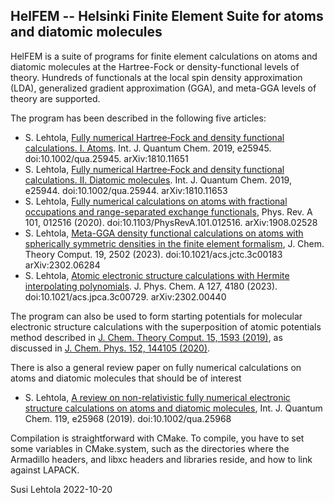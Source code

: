 HelFEM -- Helsinki Finite Element Suite for atoms and diatomic molecules
------------------------------------------------------------------------

HelFEM is a suite of programs for finite element calculations on atoms
and diatomic molecules at the Hartree-Fock or density-functional
levels of theory. Hundreds of functionals at the local spin density
approximation (LDA), generalized gradient approximation (GGA), and
meta-GGA levels of theory are supported.

The program has been described in the following five articles:
* S. Lehtola, [Fully numerical Hartree‐Fock and density functional calculations. I. Atoms](https://doi.org/10.1002/qua.25945). Int. J. Quantum Chem. 2019, e25945. doi:10.1002/qua.25945. arXiv:1810.11651
* S. Lehtola, [Fully numerical Hartree‐Fock and density functional calculations. II. Diatomic molecules](https://doi.org/10.1002/qua.25944). Int. J. Quantum Chem. 2019, e25944. doi:10.1002/qua.25944. arXiv:1810.11653
* S. Lehtola, [Fully numerical calculations on atoms with fractional occupations and range-separated exchange functionals](https://doi.org/10.1002/qua.25944), Phys. Rev. A 101, 012516 (2020). doi:10.1103/PhysRevA.101.012516. arXiv:1908.02528
* S. Lehtola, [Meta-GGA density functional calculations on atoms with spherically symmetric densities in the finite element formalism](https://doi.org/10.1021/acs.jctc.3c00183), J. Chem. Theory Comput. 19, 2502 (2023). doi:10.1021/acs.jctc.3c00183 arXiv:2302.06284
* S. Lehtola, [Atomic electronic structure calculations with Hermite interpolating polynomials](https://doi.org/10.1021/acs.jpca.3c00729). J. Phys. Chem. A 127, 4180 (2023). doi:10.1021/acs.jpca.3c00729. arXiv:2302.00440

The program can also be used to form starting potentials for molecular electronic structure calculations with the superposition of atomic potentials method described in [J. Chem. Theory Comput. 15, 1593 (2019)](http://doi.org/10.1021/acs.jctc.8b01089), as discussed in [J. Chem. Phys. 152, 144105 (2020)](http://doi.org/10.1063/5.0004046).

There is also a general review paper on fully numerical calculations on atoms and diatomic molecules that should be of interest
* S. Lehtola, [A review on non-relativistic fully numerical electronic structure calculations on atoms and diatomic molecules](http://doi.org/10.1002/qua.25968), Int. J. Quantum Chem. 119, e25968 (2019). doi:10.1002/qua.25968

Compilation is straightforward with CMake. To compile, you have to set
some variables in CMake.system, such as the directories where the
Armadillo headers, and libxc headers and libraries reside, and how to
link against LAPACK.

Susi Lehtola
2022-10-20
